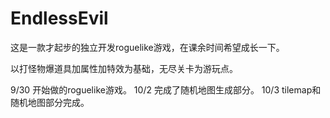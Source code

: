 # EndlessEvil
这是一款才起步的独立开发roguelike游戏，在课余时间希望成长一下。

以打怪物爆道具加属性加特效为基础，无尽关卡为游玩点。

 9/30 开始做的roguelike游戏。
 10/2 完成了随机地图生成部分。
 10/3 tilemap和随机地图部分完成。
